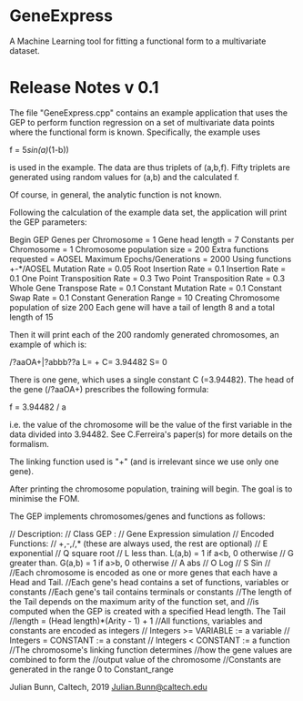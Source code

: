 # GeneExpress
A Machine Learning tool for fitting a functional form to a multivariate dataset.


Release Notes v 0.1
===================

The file "GeneExpress.cpp" contains an example application that uses the
GEP to perform function regression on a set of multivariate data points where
the functional form is known. Specifically, the example uses

f = 5*sin(a)*(1-b))

is used in the example. The data are thus triplets of (a,b,f). Fifty
triplets are generated using random values for (a,b) and the calculated f.

Of course, in general, the analytic function is not known.

Following the calculation of the example data set, the application will 
print the GEP parameters:

Begin GEP
 Genes per Chromosome         = 1
 Gene head length             = 7
 Constants per Chromosome     = 1
 Chromosome population size   = 200
 Extra functions requested    = AOSEL
 Maximum Epochs/Generations   = 2000
Using functions +-*/AOSEL
 Mutation Rate                = 0.05
 Root Insertion Rate          = 0.1
 Insertion Rate               = 0.1
 One Point Transposition Rate = 0.3
 Two Point Transposition Rate = 0.3
 Whole Gene Transpose Rate    = 0.1
 Constant Mutation Rate       = 0.1
 Constant Swap Rate           = 0.1
 Constant Generation Range    = 10
Creating Chromosome population of size 200
Each gene will have a tail of length 8 and a total length of 15

Then it will print each of the 200 randomly generated chromosomes, an example of
which is:

/?aaOA+|?abbb??a  L= + C= 3.94482 S= 0

There is one gene, which uses a single constant C (=3.94482). The head
of the gene (/?aaOA+) prescribes the following formula:

f = 3.94482 / a

i.e. the value of the chromosome will be the value of the first variable
in the data divided into 3.94482. See C.Ferreira's paper(s) for more details
on the formalism.

The linking function used is "+" (and is irrelevant since we use only one gene).

After printing the chromosome population, training will begin. The goal is
to minimise the FOM.







The GEP implements chromosomes/genes and functions as follows:

// Description:
//      Class GEP :
//		Gene Expression simulation
//		Encoded Functions:
//			+,-,/,* (these are always used, the rest are optional)
//			E exponential
//			Q square root
//			L less than. L(a,b) = 1 if a<b, 0 otherwise
//			G greater than. G(a,b) = 1 if a>b, 0 otherwise
//			A abs
//			O Log
//			S Sin
//
//Each chromosome is encoded as one or more genes that each have a Head and Tail. 
//Each gene's head contains a set of functions, variables or constants
//Each gene's tail contains terminals or constants
//The length of the Tail depends on the maximum arity of the function set, and
//is computed when the GEP is created with a specified Head length. The Tail
//length = (Head length)*(Arity - 1) + 1
//All functions, variables and constants are encoded as integers
//	Integers >= VARIABLE := a variable
//	Integers = CONSTANT := a constant
//	Integers < CONSTANT := a function
//The chromosome's linking function determines 
//how the gene values are combined to form the
//output value of the chromosome
//Constants are generated in the range 0 to Constant_range


Julian Bunn, Caltech, 2019 
Julian.Bunn@caltech.edu
